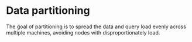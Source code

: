 # Data partitioning

The goal of partitioning is to spread the data and query load evenly across multiple machines, avoiding nodes with disproportionately load.